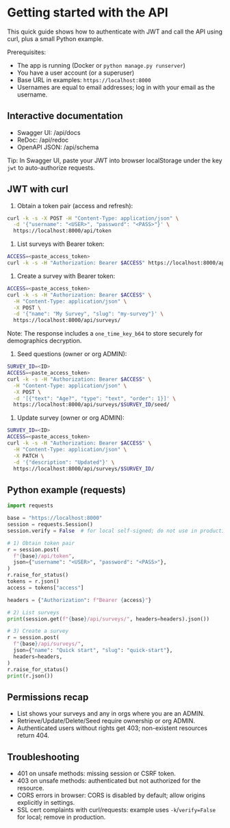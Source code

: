# Getting started with the API

This quick guide shows how to authenticate with JWT and call the API using curl, plus a small Python example.

Prerequisites:

- The app is running (Docker or `python manage.py runserver`)
- You have a user account (or a superuser)
- Base URL in examples: `https://localhost:8000`
- Usernames are equal to email addresses; log in with your email as the username.

## Interactive documentation

- Swagger UI: /api/docs
- ReDoc: /api/redoc
- OpenAPI JSON: /api/schema

Tip: In Swagger UI, paste your JWT into browser localStorage under the key `jwt` to auto-authorize requests.

## JWT with curl

1. Obtain a token pair (access and refresh):

```sh
curl -k -s -X POST -H "Content-Type: application/json" \
  -d '{"username": "<USER>", "password": "<PASS>"}' \
  https://localhost:8000/api/token
```

1. List surveys with Bearer token:

```sh
ACCESS=<paste_access_token>
curl -k -s -H "Authorization: Bearer $ACCESS" https://localhost:8000/api/surveys/
```

1. Create a survey with Bearer token:

```sh
ACCESS=<paste_access_token>
curl -k -s -H "Authorization: Bearer $ACCESS" \
  -H "Content-Type: application/json" \
  -X POST \
  -d '{"name": "My Survey", "slug": "my-survey"}' \
  https://localhost:8000/api/surveys/
```

Note: The response includes a `one_time_key_b64` to store securely for demographics decryption.

1. Seed questions (owner or org ADMIN):

```sh
SURVEY_ID=<ID>
ACCESS=<paste_access_token>
curl -k -s -H "Authorization: Bearer $ACCESS" \
  -H "Content-Type: application/json" \
  -X POST \
  -d '[{"text": "Age?", "type": "text", "order": 1}]' \
  https://localhost:8000/api/surveys/$SURVEY_ID/seed/
```

1. Update survey (owner or org ADMIN):

```sh
SURVEY_ID=<ID>
ACCESS=<paste_access_token>
curl -k -s -H "Authorization: Bearer $ACCESS" \
  -H "Content-Type: application/json" \
  -X PATCH \
  -d '{"description": "Updated"}' \
  https://localhost:8000/api/surveys/$SURVEY_ID/
```

## Python example (requests)

```python
import requests

base = "https://localhost:8000"
session = requests.Session()
session.verify = False  # for local self-signed; do not use in production

# 1) Obtain token pair
r = session.post(
  f"{base}/api/token",
  json={"username": "<USER>", "password": "<PASS>"},
)
r.raise_for_status()
tokens = r.json()
access = tokens["access"]

headers = {"Authorization": f"Bearer {access}"}

# 2) List surveys
print(session.get(f"{base}/api/surveys/", headers=headers).json())

# 3) Create a survey
r = session.post(
  f"{base}/api/surveys/",
  json={"name": "Quick start", "slug": "quick-start"},
  headers=headers,
)
r.raise_for_status()
print(r.json())
```

## Permissions recap

- List shows your surveys and any in orgs where you are an ADMIN.
- Retrieve/Update/Delete/Seed require ownership or org ADMIN.
- Authenticated users without rights get 403; non-existent resources return 404.

## Troubleshooting

- 401 on unsafe methods: missing session or CSRF token.
- 403 on unsafe methods: authenticated but not authorized for the resource.
- CORS errors in browser: CORS is disabled by default; allow origins explicitly in settings.
- SSL cert complaints with curl/requests: example uses `-k`/`verify=False` for local; remove in production.
